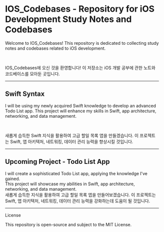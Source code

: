 # IOS_Codebases - Repository for iOS Development Study Notes and Codebases

Welcome to IOS_Codebases! This repository is dedicated to collecting study notes and codebases related to iOS development.

<br/>

IOS_Codebases에 오신 것을 환영합니다! 이 저장소는 iOS 개발 공부에 관한 노트와 코드베이스를 모아둔 곳입니다.
<br/>

---

## Swift Syntax

I will be using my newly acquired Swift knowledge to develop an advanced Todo List app. This project will enhance my skills in Swift, app architecture, networking, and data management.

<br/>

새롭게 습득한 Swift 지식을 활용하여 고급 할일 목록 앱을 만들겠습니다. 이 프로젝트는 Swift, 앱 아키텍처, 네트워킹, 데이터 관리 능력을 향상시킬 것입니다.
<br/>

---

## Upcoming Project - Todo List App

I will create a sophisticated Todo List app, applying the knowledge I've gained. <br/>This project will showcase my abilities in Swift, app architecture, networking, and data management.
<br/>새롭게 습득한 지식을 활용하여 고급 할일 목록 앱을 만들어보겠습니다. 이 프로젝트는 Swift, 앱 아키텍처, 네트워킹, 데이터 관리 능력을 강화하는데 도움이 될 것입니다.
<br/>

---

License

This repository is open-source and subject to the MIT License.
